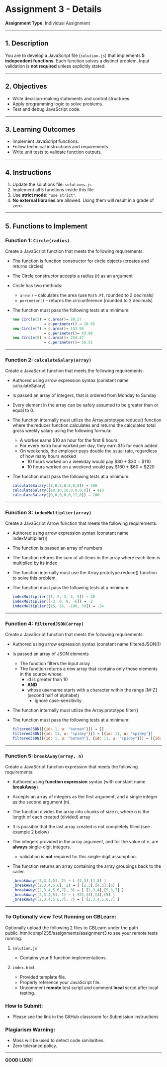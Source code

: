 # Assignment 3 - Details

**Assignment Type**: Individual Assignment

---

## 1. Description

You are to develop a JavaScript file (`solution.js`) that implements **5 independent functions**. Each function solves a distinct problem. Input validation is **not required** unless explicitly stated.

---

## 2. Objectives

* Write decision-making statements and control structures.
* Apply programming logic to solve problems.
* Test and debug JavaScript code.

---

## 3. Learning Outcomes

* Implement JavaScript functions.
* Follow technical instructions and requirements.
* Write unit tests to validate function outputs.

---

## 4. Instructions

1. Update the solutions file: `solutions.js`
2. Implement all 5 functions inside this file.
3. Use **strict mode**: `"use strict"`.
5. **No external libraries** are allowed. Using them will result in a grade of zero.

---

## 5. Functions to Implement

### Function 1: `Circle(radius)`
Create a JavaScript function that meets the following requirements:

* The function is function constructor for circle objects (creates and returns circles)
* The Circle constructor accepts a radius (r) as an argument
* Circle has two methods:

  * `area()` – calculates the area (use `Math.PI`, rounded to 2 decimals)
  * `perimeter()` – returns the circumference (rounded to 2 decimals)

* The function must pass the following tests at a minimum:

  ```javascript
  new Circle(3) → c.area()→ 28.27
                → c.perimeter() → 18.85
  new Circle(7) → c.area()→ 153.94
                → c.perimeter()→ 43.98
  new Circle(9) → c.area()→ 254.47
                → c.perimeter()→ 56.55
  ```

---

### Function 2: `calculateSalary(array)`
Create a JavaScript function that meets the following requirements:
* Authored using arrow expression syntax (constant name calculateSalary)
* Is passed an array of integers, that is ordered from Monday to Sunday
* Every element in the array can be safely assumed to be greater than or equal to 0.
* The function internally must utilize the Array.prototype.reduce() function where the reducer function calculates and returns the calculated total gross weekly salary using the following formula:
  * A worker earns $10 an hour for the first 8 hours
  * For every extra hour worked per day, they earn $15 for each added
  * On weekends, the employer pays double the usual rate, regardless of how many hours worked
    * 10 hours worked on a weekday would pay $80 + $30 = $110
    * 10 hours worked on a weekend would pay $160 + $60 = $220
* The function must pass the following tests at a minimum:

  ```javascript
  calculateSalary([8,8,8,8,8,0,0]) → 400
  calculateSalary([10,10,10,0,8,0,0]) → 410
  calculateSalary([0,0,0,0,0,12,0]) → 280
  ```

---

### Function 3: `indexMultiplier(array)`
Create a JavaScript Arrow function that meets the following requirements:

* Authored using arrow expression syntax (constant name indexMultiplier())
* The function is passed an array of numbers
* The function returns the sum of all items in the array where each item is multiplied by its index
* The function internally must use the Array.prototype.reduce() function to solve this problem.
* The function must pass the following tests at a minimum:

  ```javascript
  indexMultiplier([1, 2, 3, 4, 5]) → 40
  indexMultiplier([-3, 0, 8, -6]) → -2
  indexMultiplier([15, 16, -100, 50]) → -34
  ```

---

### Function 4: `filteredJSON(array)`

Create a JavaScript function that meets the following requirements:
* Authored using arrow expression syntax (constant name filteredJSON())
* Is passed an array of JSON elements
  * The function filters the input array
  * The function returns a new array that contains only those elements in the source whose:
    * id is greater than 10
    * **AND**
    * whose username starts with a character within the range [M-Z] (second half of alphabet)
      * ignore case-sensitivity
* The function internally must utilize the Array.prototype.filter()
* The function must pass the following tests at a minimum:

  ```javascript
  filteredJSON([{id: 1, u: "batman"}]) → []
  filteredJSON([{id: 11, u: "spidey"}]) → [{id: 11, u: "spidey"}]
  filteredJSON([{id: 1, u: "batman"}, {id: 11, u: "spidey"}]) → [{id: 11, u: "spidey"}]
  ```

---

### Function 5: `breakAway(array, n)`

Create a JavaScript function expression that meets the following requirements:
* Authored using **function expression** syntax (with constant name **breakAway**)
* Accepts an array of integers as the first argument, and a single integer as the second argument (n).
* The function divides the array into chunks of size n, where n is the length of each created (divided) array
* It is possible that the last array created is not completely filled (see example 2 below)
* The integers provided in the array argument, and for the value of n, are **always** single-digit integers.
  * validation is **not** required for this single-digit assumption.
* The function returns an array containing the array groupings back to the caller.

  ```javascript
  _breakAway([2,3,4,5], 2) → [ [2,3],[4,5] ]
  _breakAway([2,3,4,5,6], 2) → [ [2,3],[4,5],[6] ]
  _breakAway([2,3,4,5,6,7], 3) → [ [2,3,4],[5,6,7] ]
  _breakAway([2,3,4,5], 1) → [ [2],[3],[4],[5] ]
  _breakAway([2,3,4,5,6,7], 7) → [ [2,3,4,5,6,7] ]
  ```

---
### To Optionally view Test Running on GBLearn:
Optionally upload the following 2 files to GBLearn under the path public_html/comp1235/assignments/assignment3 to see your remote tests running.

1. `solution.js`

   * Contains your 5 function implementations.
2. `index.html`

   * Provided template file.
   * Properly reference your JavaScript file.
   * Uncomment **remote** test script and comment **local** script after local testing.

### How to Submit:

* Please see the link in the GitHub classroom for Submission instructions

### Plagiarism Warning:

* Moss will be used to detect code similarities.
* Zero tolerance policy.

---


**GOOD LUCK!**
